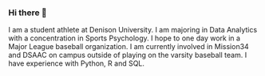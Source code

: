 ### Hi there 👋
I am a student athlete at Denison University.
I am majoring in Data Analytics with a concentration in Sports Psychology. 
I hope to one day work in a Major League baseball organization. 
I am currently involved in Mission34 and DSAAC on campus outside of playing on the varsity baseball team.
I have experience with Python, R and SQL. 

<!--
**willrettig36/willrettig36** is a ✨ _special_ ✨ repository because its `README.md` (this file) appears on your GitHub profile.

Here are some ideas to get you started:

- 🔭 I’m currently working on ...
- 🌱 I’m currently learning ...
- 👯 I’m looking to collaborate on ...
- 🤔 I’m looking for help with ...
- 💬 Ask me about ...
- 📫 How to reach me: ...
- 😄 Pronouns: ...
- ⚡ Fun fact: ...
-->
